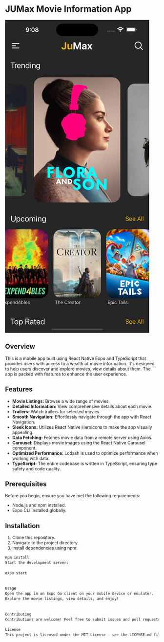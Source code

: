 # JUMax Movie Information App

![App Preview](./assets/Simulator%20Screenshot%20-%20iPhone%2015%20Pro%20Max%20-%202023-09-30%20at%2021.08.30.png)

## Overview

This is a mobile app built using React Native Expo and TypeScript that provides users with access to a wealth of movie information. It's designed to help users discover and explore movies, view details about them. The app is packed with features to enhance the user experience.

## Features

- **Movie Listings:** Browse a wide range of movies.
- **Detailed Information:** View comprehensive details about each movie.
- **Trailers:** Watch trailers for selected movies.
- **Smooth Navigation:** Effortlessly navigate through the app with React Navigation.
- **Sleek Icons:** Utilizes React Native Heroicons to make the app visually appealing.
- **Data Fetching:** Fetches movie data from a remote server using Axios.
- **Carousel:** Displays movie images using the React Native Carousel component.
- **Optimized Performance:** Lodash is used to optimize performance when working with data.
- **TypeScript:** The entire codebase is written in TypeScript, ensuring type safety and code quality.

## Prerequisites

Before you begin, ensure you have met the following requirements:

- Node.js and npm installed.
- Expo CLI installed globally.

## Installation

1. Clone this repository.
2. Navigate to the project directory.
3. Install dependencies using npm:

```bash
npm install
Start the development server:

expo start


Usage
Open the app in an Expo Go client on your mobile device or emulator.
Explore the movie listings, view details, and enjoy!


Contributing
Contributions are welcome! Feel free to submit issues and pull requests to help improve this project.

License
This project is licensed under the MIT License - see the LICENSE.md file for details.
```
